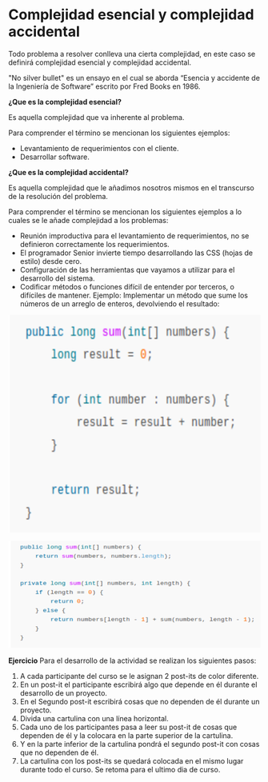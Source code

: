 # Complejidad esencial y complejidad accidental

Todo problema a resolver conlleva una cierta complejidad,  en este caso se definirá complejidad esencial y complejidad accidental.

"No silver bullet" es un ensayo en el cual se aborda “Esencia y accidente de la Ingeniería de Software” escrito por Fred Books en 1986.

__¿Que es la complejidad esencial?__

Es aquella complejidad que va inherente al problema.

Para comprender el término se mencionan los siguientes ejemplos:
* Levantamiento de requerimientos con el cliente.
* Desarrollar software.

__¿Que es la complejidad accidental?__

Es aquella complejidad que le añadimos nosotros mismos en el transcurso de la resolución del problema.
 
Para comprender el término se mencionan los siguientes ejemplos a lo cuales se le añade complejidad a los problemas:

* Reunión improductiva para el levantamiento de requerimientos, no se definieron correctamente los requerimientos.
* El programador Senior invierte tiempo desarrollando las CSS (hojas de estilo) desde cero.
* Configuración de las herramientas que vayamos a utilizar para el desarrollo del sistema.
* Codificar métodos o funciones difícil de entender por terceros, o difíciles de mantener. Ejemplo: Implementar un método que sume los números de un arreglo de enteros, devolviendo el resultado:

![Ciclo de vida de SCRUM](images/Complejidad1.png)

![Ciclo de vida de SCRUM](images/Complejidad2.png)

__Ejercicio__ Para el desarrollo de la actividad se realizan los siguientes pasos:

1. A cada participante del curso se le asignan 2 post-its de color diferente.
2. En un post-it el participante escribirá algo que depende en él durante el desarrollo de un proyecto.
3. En el Segundo post-it escribirá cosas que no dependen de él durante un proyecto.
4. Divida una cartulina con una línea horizontal.
5. Cada uno de los participantes pasa a leer su post-it de cosas que dependen de él y la colocara en la parte superior de la cartulina.
6. Y en la parte inferior de la cartulina pondrá el segundo post-it con cosas que no dependen de él.
7. La cartulina con los post-its se quedará colocada en el mismo lugar durante todo el curso. Se retoma para el ultimo dia de curso.

